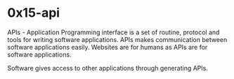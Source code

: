 # 0x15-api

APIs - Application Programming interface is a set of routine, protocol and tools for writing software applications. APIs makes communication between software applications easily. Websites are for humans as APIs are for software applications.

Software gives access to other applications through generating APIs.
